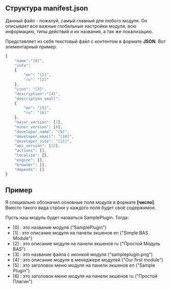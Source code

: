 ## Структура manifest.json

Данный файл - пожалуй, самый главный для любого модуля. 
Он описывает все важные глобальные настройки модуля, всю информацию, типы действий и их названия, а так же локализацию.

Представляет из себя текстовый файл с контентом в формате **JSON**. Вот элементарный пример:

```javascript
{
	"name":"[0]",
	"info":
	{
		"en": "[1]", 
		"ru": "[2]"
	},
	"icon": "[3]",
	"description":"[4]",
	"description_small":
	{
		"en": "[5]", 
		"ru": "[6]"
	},
	"major_version": [7],
	"minor_version": [8],
	"developer_name": "[9]", 
	"developer_email": "[10]", 
	"developer_site": "[11]",
	"api_version": [12],
	"actions": [],
	"localize": {},
	"engine": [],
	"browser": [],
	"depends": []	
}
```

## Пример

Я специально обозначил основные поля модуля в формате **[число]**.
Вместо такого вида строки у каждого поля будет своё содержимое.

Пусть наш модуль будет назваться SamplePlugin. Тогда:

- [0] : это название модуля ("SamplePlugin")
- [1] : это описание модуля на панели экшенов en ("Simple BAS Module")
- [2] : это описание модуля на панели экшенов ru ("Простой Модуль BAS")
- [3] : это название файла с иконкой модуля ("sampleplugin.png")
- [4] : это описание модуля в менеджере модулей ("Our first module")
- [5] : это заголовок меню модуля на панели экшенов en ("Sample Plugin") 
- [6] :	это заголовок меню модуля на панели экшенов ru ("Простой Плагин") 


